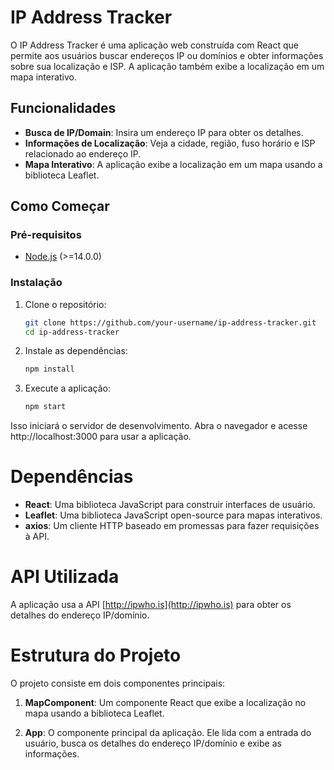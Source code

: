# IP Address Tracker

O IP Address Tracker é uma aplicação web construída com React que permite aos usuários buscar endereços IP ou domínios e obter informações sobre sua localização e ISP. A aplicação também exibe a localização em um mapa interativo.

## Funcionalidades

- **Busca de IP/Domain**: Insira um endereço IP para obter os detalhes.
- **Informações de Localização**: Veja a cidade, região, fuso horário e ISP relacionado ao endereço IP.
- **Mapa Interativo**: A aplicação exibe a localização em um mapa usando a biblioteca Leaflet.

## Como Começar

### Pré-requisitos

- [Node.js](https://nodejs.org/) (>=14.0.0)

### Instalação

1. Clone o repositório:

   ```bash
   git clone https://github.com/your-username/ip-address-tracker.git
   cd ip-address-tracker

2. Instale as dependências:

   ```bash
   npm install

3. Execute a aplicação:

   ```bash
   npm start
Isso iniciará o servidor de desenvolvimento. Abra o navegador e acesse http://localhost:3000 para usar a aplicação.

# Dependências

- **React**: Uma biblioteca JavaScript para construir interfaces de usuário.
- **Leaflet**: Uma biblioteca JavaScript open-source para mapas interativos.
- **axios**: Um cliente HTTP baseado em promessas para fazer requisições à API.

# API Utilizada

A aplicação usa a API [http://ipwho.is](http://ipwho.is) para obter os detalhes do endereço IP/domínio.

# Estrutura do Projeto

O projeto consiste em dois componentes principais:

1. **MapComponent**: Um componente React que exibe a localização no mapa usando a biblioteca Leaflet.

2. **App**: O componente principal da aplicação. Ele lida com a entrada do usuário, busca os detalhes do endereço IP/domínio e exibe as informações.


 
